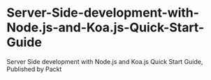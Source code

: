 # Server-Side-development-with-Node.js-and-Koa.js-Quick-Start-Guide
Server Side development with Node.js and Koa.js Quick Start Guide, Published by Packt
